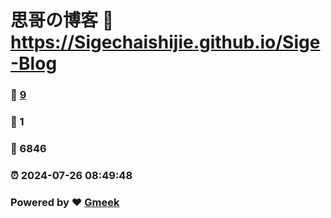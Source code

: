 # 思哥の博客 :link: https://Sigechaishijie.github.io/Sige-Blog 
### :page_facing_up: [9](https://Sigechaishijie.github.io/Sige-Blog/tag.html) 
### :speech_balloon: 1 
### :hibiscus: 6846 
### :alarm_clock: 2024-07-26 08:49:48 
### Powered by :heart: [Gmeek](https://github.com/Meekdai/Gmeek)
